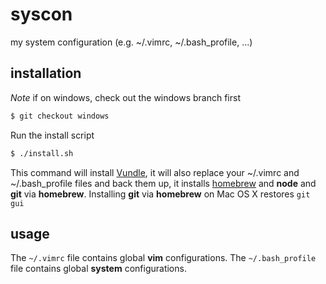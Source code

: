 # syscon

my system configuration (e.g. ~/.vimrc, ~/.bash_profile, ...)

## installation

*Note* if on windows, check out the windows branch first

```sh
$ git checkout windows
```

Run the install script

```sh
$ ./install.sh
```

This command will install [Vundle](https://github.com/gmarik/Vundle.vim),
it will also replace your ~/.vimrc and ~/.bash_profile files and back them up,
it installs [homebrew](http://brew.sh/) and **node** and **git** via **homebrew**.
Installing **git** via **homebrew** on Mac OS X restores `git gui`


## usage

The `~/.vimrc` file contains global **vim** configurations.
The `~/.bash_profile` file contains global **system** configurations.

